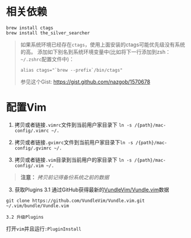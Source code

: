 # 相关依赖

```
brew install ctags
brew install the_silver_searcher
```

> 如果系统环境已经存在`ctags`，使用上面安装的ctags可能优先级没有系统的高。
> 添加如下别名到系统环境变量中(比如将下一行添加到zsh：`~/.zshrc`配置文件中)：
> ```
> alias ctags="`brew --prefix`/bin/ctags"
> ```
> 参见这个Gist: https://gist.github.com/nazgob/1570678

# 配置Vim

1. 拷贝或者链接`.vimrc`文件到当前用户家目录下
   `ln -s /{path}/mac-config/.vimrc ~/.`
   
2. 拷贝或者链接`.gvimrc`文件到当前用户家目录下`ln -s /{path}/mac-config/.gvimrc ~/.`

3. 拷贝或者链接`.vim`目录到当前用户的家目录下
   `ln -s /{path}/mac-config/.vim ~/.`

> **注意：**  *拷贝前记得备份系统之前的数据*

3. 获取Plugins
    3.1 通过GitHub获得最新的[VundleVim/Vundle.vim](https://github.com/VundleVim/Vundle.vim)数据 
```
git clone https://github.com/VundleVim/Vundle.vim.git ~/.vim/bundle/Vundle.vim
```
    3.2 升级Plugins
打开`vim`并且运行`:PluginInstall`
